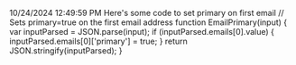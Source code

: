 10/24/2024 12:49:59 PM
Here's some code to set primary on first email
// Sets primary=true on the first email address
function EmailPrimary(input) {
    var inputParsed = JSON.parse(input);
    if (inputParsed.emails[0].value) {
    	inputParsed.emails[0]['primary'] = true;
	}
    return JSON.stringify(inputParsed);
}